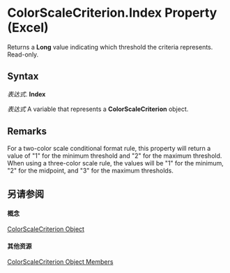 
# ColorScaleCriterion.Index Property (Excel)

Returns a  **Long** value indicating which threshold the criteria represents. Read-only.


## Syntax

 _表达式_. **Index**

 _表达式_ A variable that represents a **ColorScaleCriterion** object.


## Remarks

For a two-color scale conditional format rule, this property will return a value of "1" for the minimum threshold and "2" for the maximum threshold. When using a three-color scale rule, the values will be "1" for the minimum, "2" for the midpoint, and "3" for the maximum thresholds.


## 另请参阅


#### 概念


[ColorScaleCriterion Object](8b7ffd61-b843-3995-d872-e07d35adfedc.md)
#### 其他资源


[ColorScaleCriterion Object Members](http://msdn.microsoft.com/library/5bf6725a-98a8-99cf-42d2-0808e9a74421%28Office.15%29.aspx)